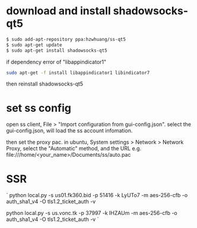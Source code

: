 # download and install shadowsocks-qt5

```sh
$ sudo add-apt-repository ppa:hzwhuang/ss-qt5
$ sudo apt-get update
$ sudo apt-get install shadowsocks-qt5

```

if dependency error of "libappindicator1"

```sh
sudo apt-get -f install libappindicator1 libindicator7

```

then reinstall shadowsocks-qt5


# set ss config

open ss client, File > "Import configuration from gui-config.json".
select the gui-config.json, will load the ss account infomation.

then set the proxy pac. in ubuntu,
System settings > Network > Network Proxy, select the "Automatic" method,
and the URL e.g. file:///home/<your_name>/Documents/ss/auto.pac


# SSR

`
python local.py -s us01.fk360.bid -p 51416 -k LyUTo7 -m aes-256-cfb -o auth_sha1_v4 -O tls1.2_ticket_auth -v

python local.py -s us.vonc.tk -p 37997 -k IHZAUm -m aes-256-cfb -o auth_sha1_v4 -O tls1.2_ticket_auth -v
`